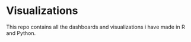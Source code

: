 # Visualizations
This repo contains all the dashboards and visualizations i have made in R and Python. 

